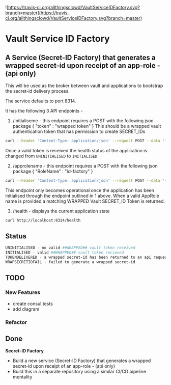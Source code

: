 ![https://travis-ci.org/allthingsclowd/VaultServiceIDFactory.svg?branch=master](https://travis-ci.org/allthingsclowd/VaultServiceIDFactory.svg?branch=master)

# Vault Service ID Factory

## A Service (Secret-ID Factory) that generates a wrapped secret-id upon receipt of an app-role - (api only)

This will be used as the broker between vault and applications to bootstrap the secret-id delivery process.

The service defaults to port 8314.

It has the following 3 API endpoints - 
 
 1. /initialiseme - this endpoint requires a POST with the following json package { "token" : "wrapped token" }
 This should be a wrapped vault authentication token that has permission to create SECRET_IDs
 ``` bash
 curl --header 'Content-Type: application/json' --request POST --data '{"token":"b76e6d87-1719-2fe5-42a1-b2a528bfd817"}' http://localhost:8314/initialiseme
 ```
 Once a valid token is received the health status of the application is changed from `UNINITIALISED` to `INITIALISED`

 2. /approlename - this endpoint requires a POST with the following json package { "RoleName" : "id-factory" }
 ``` bash
 curl --header 'Content-Type: application/json' --request POST --data '{"RoleName":"id-factory"}' http://localhost:8314/approlename
 ```
 This endpoint only becomes operational once the application has been initialised through the endpoint outlined in 1 above.
 When a valid AppRole name is provided a matching WRAPPED Vault SECRET_ID Token is returned.

 3. /health - displays the current application state
 ``` bash
 curl http://localhost:8314/health
 ```

 ## Status
 ``` bash
 UNINITIALISED - no valid ##WRAPPED## vault token received
 INITIALISED - valid ##WRAPPED## vault token recieved
 TOKENDELIVERED - a wrapped secret-id has been returned to an api request
 WRAPSECRETIDFAIL - failed to generate a wrapped secret-id
```

## TODO

### New Features
- create consul tests
- add diagram


### Refactor


## Done
__Secret-ID Factory__
- Build a new service (Secret-ID Factory) that generates a wrapped secret-id upon receipt of an app-role - (api only)
- Build this in a separate repository using a similar CI/CD pipeline mentality